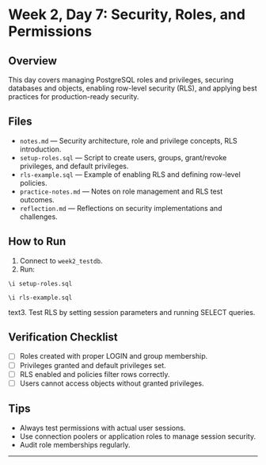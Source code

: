 # Week 2, Day 7: Security, Roles, and Permissions

## Overview

This day covers managing PostgreSQL roles and privileges, securing databases and objects, enabling row-level security (RLS), and applying best practices for production-ready security.

## Files

- `notes.md` — Security architecture, role and privilege concepts, RLS introduction.
- `setup-roles.sql` — Script to create users, groups, grant/revoke privileges, and default privileges.
- `rls-example.sql` — Example of enabling RLS and defining row-level policies.
- `practice-notes.md` — Notes on role management and RLS test outcomes.
- `reflection.md` — Reflections on security implementations and challenges.

## How to Run

1. Connect to `week2_testdb`.
2. Run:
```
\i setup-roles.sql

\i rls-example.sql
```
text3. Test RLS by setting session parameters and running SELECT queries.

## Verification Checklist

- [ ] Roles created with proper LOGIN and group membership.
- [ ] Privileges granted and default privileges set.
- [ ] RLS enabled and policies filter rows correctly.
- [ ] Users cannot access objects without granted privileges.

## Tips

- Always test permissions with actual user sessions.
- Use connection poolers or application roles to manage session security.
- Audit role memberships regularly.

---
